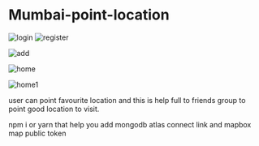 # Mumbai-point-location


![login](https://user-images.githubusercontent.com/86872762/200555609-0f46f616-bba5-46c6-87b0-72efdff2b88e.png)
![register](https://user-images.githubusercontent.com/86872762/200555615-49af963f-f48c-42a2-aeb8-32e7d2f1155c.png)


![add](https://user-images.githubusercontent.com/86872762/200555586-eea260e7-9486-44df-b36c-94bce8053b28.png)

![home](https://user-images.githubusercontent.com/86872762/200555599-ac4be386-5115-40a1-8f7a-46e868fee706.png)

![home1](https://user-images.githubusercontent.com/86872762/200555607-6f0ad6d5-abcb-47eb-952f-7cb870b61069.png)


user can point favourite location and this is help full to friends group to point good location to visit. 


npm i or yarn that help you 
add mongodb atlas connect link and mapbox map public token 
